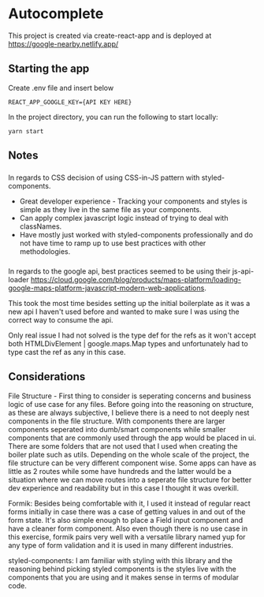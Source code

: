 # Autocomplete

This project is created via create-react-app and is deployed at https://google-nearby.netlify.app/

## Starting the app

Create .env file and insert below

```
REACT_APP_GOOGLE_KEY={API KEY HERE}
```

In the project directory, you can run the following to start locally:

`yarn start`

## Notes

#####

In regards to CSS decision of using CSS-in-JS pattern with styled-components.

- Great developer experience - Tracking your components and styles is simple as they live in the same file as your components.
- Can apply complex javascript logic instead of trying to deal with classNames.
- Have mostly just worked with styled-components professionally and do not have time to ramp up to use best practices with other methodologies.

#####

In regards to the google api, best practices seemed to be using their js-api-loader https://cloud.google.com/blog/products/maps-platform/loading-google-maps-platform-javascript-modern-web-applications.

This took the most time besides setting up the initial boilerplate as it was a new api I haven't used before and wanted to make sure I was using the correct way to consume the api.

Only real issue I had not solved is the type def for the refs as it won't accept both HTMLDivElement | google.maps.Map types and unfortunately had to type cast the ref as any in this case.

#####

## Considerations

File Structure -
First thing to consider is seperating concerns and business logic of use case for any files. Before going into the reasoning on structure, as these are always subjective, I believe there is a need to not deeply nest components in the file structure. With components there are larger components seperated into dumb/smart components while smaller components that are commonly used through the app would be placed in ui. There are some folders that are not used that I used when creating the boiler plate such as utils. Depending on the whole scale of the project, the file structure can be very different component wise. Some apps can have as little as 2 routes while some have hundreds and the latter would be a situation where we can move routes into a seperate file structure for better dev experience and readability but in this case I thought it was overkill.

Formik:
Besides being comfortable with it, I used it instead of regular react forms initially in case there was a case of getting values in and out of the form state. It's also simple enough to place a Field input component and have a cleaner form component. Also even though there is no use case in this exercise, formik pairs very well with a versatile library named yup for any type of form validation and it is used in many different industries.

styled-components:
I am familiar with styling with this library and the reasoning behind picking styled components is the styles live with the components that you are using and it makes sense in terms of modular code.
